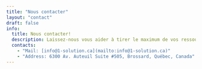 ```yaml
---
title: "Nous contacter"
layout: "contact"
draft: false
info: 
  title: Nous contacter!
  description: Laissez-nous vous aider à tirer le maximum de vos ressources. Avec 1-SOLUTION, vous aurez votre solution, pour optimiser et automatiser.
  contacts: 
    - "Mail: [info@1-solution.ca](mailto:info@1-solution.ca)"
    - "Address: 6300 Av. Auteuil Suite #505, Brossard, Québec, Canada"
---
```

